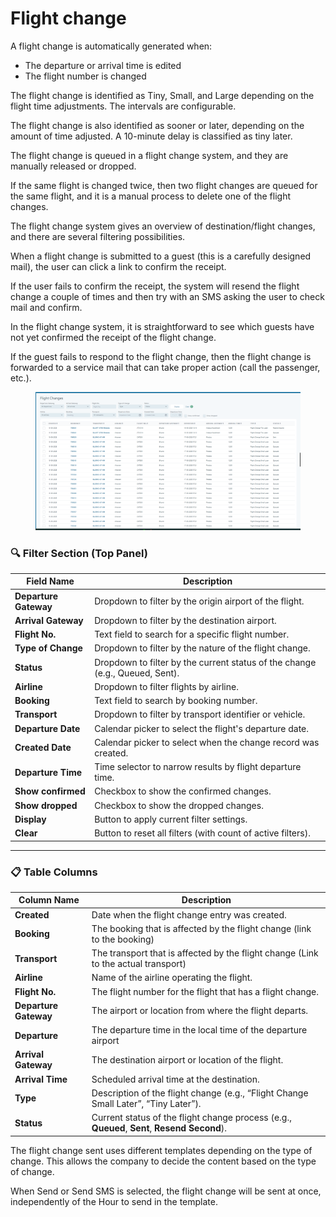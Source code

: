 # Flight change

A flight change is automatically generated when:

* The departure or arrival time is edited
* The flight number is changed

The flight change is identified as Tiny, Small, and Large depending on the flight time adjustments. The intervals are configurable.

The flight change is also identified as sooner or later, depending on the amount of time adjusted. A 10-minute delay is classified as tiny later.

The flight change is queued in a flight change system, and they are manually released or dropped.

If the same flight is changed twice, then two flight changes are queued for the same flight, and it is a manual process to delete one of the flight changes.

The flight change system gives an overview of destination/flight changes, and there are several filtering possibilities.

When a flight change is submitted to a guest (this is a carefully designed mail), the user can click a link to confirm the receipt.

If the user fails to confirm the receipt, the system will resend the flight change a couple of times and then try with an SMS asking the user to check mail and confirm.

In the flight change system, it is straightforward to see which guests have not yet confirmed the receipt of the flight change.

If the guest fails to respond to the flight change, then the flight change is forwarded to a service mail that can take proper action (call the passenger, etc.).

<figure><img src="../.gitbook/assets/image (1) (1) (1) (1) (1) (1) (1) (1) (1) (1) (1) (1) (1) (1) (1) (1) (1) (1) (1) (1) (1) (1) (1) (1) (1) (1) (1) (1) (1) (1) (1) (1) (1) (1) (1) (1) (1) (1).png" alt=""><figcaption></figcaption></figure>

### 🔍 Filter Section (Top Panel)

| Field Name            | Description                                                                  |
| --------------------- | ---------------------------------------------------------------------------- |
| **Departure Gateway** | Dropdown to filter by the origin airport of the flight.                      |
| **Arrival Gateway**   | Dropdown to filter by the destination airport.                               |
| **Flight No.**        | Text field to search for a specific flight number.                           |
| **Type of Change**    | Dropdown to filter by the nature of the flight change.                       |
| **Status**            | Dropdown to filter by the current status of the change (e.g., Queued, Sent). |
| **Airline**           | Dropdown to filter flights by airline.                                       |
| **Booking**           | Text field to search by booking number.                                      |
| **Transport**         | Dropdown to filter by transport identifier or vehicle.                       |
| **Departure Date**    | Calendar picker to select the flight's departure date.                       |
| **Created Date**      | Calendar picker to select when the change record was created.                |
| **Departure Time**    | Time selector to narrow results by flight departure time.                    |
| **Show confirmed**    | Checkbox to show the confirmed changes.                                      |
| **Show dropped**      | Checkbox to show the dropped changes.                                        |
| **Display**           | Button to apply current filter settings.                                     |
| **Clear**             | Button to reset all filters (with count of active filters).                  |

***

### 📋 Table Columns

| Column Name           | Description                                                                                  |
| --------------------- | -------------------------------------------------------------------------------------------- |
| **Created**           | Date when the flight change entry was created.                                               |
| **Booking**           | The booking that is affected by the flight change (link to the booking)                      |
| **Transport**         | The transport that is affected by the flight change (Link to the actual transport)           |
| **Airline**           | Name of the airline operating the flight.                                                    |
| **Flight No.**        | The flight number for the flight that has a flight change.                                   |
| **Departure Gateway** | The airport or location from where the flight departs.                                       |
| **Departure**         | The departure time in the local time of the departure airport                                |
| **Arrival Gateway**   | The destination airport or location of the flight.                                           |
| **Arrival Time**      | Scheduled arrival time at the destination.                                                   |
| **Type**              | Description of the flight change (e.g., “Flight Change Small Later”, “Tiny Later”).          |
| **Status**            | Current status of the flight change process (e.g., **Queued**, **Sent**, **Resend Second**). |

The flight change sent uses different templates depending on the type of change. This allows the company to decide the content based on the type of change.

When Send or Send SMS is selected, the flight change will be sent at once, independently of the Hour to send in the template.
